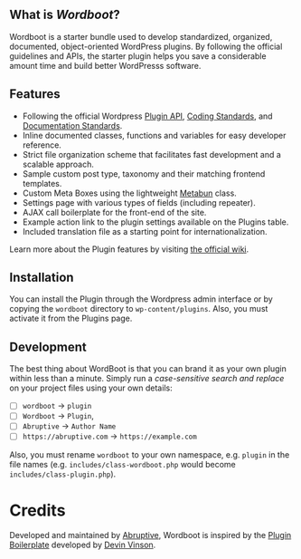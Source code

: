 ## What is _Wordboot_?

Wordboot is a starter bundle used to develop standardized, organized, documented, object-oriented WordPress plugins. By following the official guidelines and APIs, the starter plugin helps you save a considerable amount time and build better WordPresss software.

## Features

* Following the official Wordpress [Plugin API](http://codex.wordpress.org/Plugin_API), [Coding Standards](http://codex.wordpress.org/WordPress_Coding_Standards), and [Documentation Standards](https://make.wordpress.org/core/handbook/best-practices/inline-documentation-standards/php/).
* Inline documented classes, functions and variables for easy developer reference.
* Strict file organization scheme that facilitates fast development and a scalable approach.
* Sample custom post type, taxonomy and their matching frontend templates.
* Custom Meta Boxes using the lightweight [Metabun](https://github.com/Abruptive/Metabun) class.
* Settings page with various types of fields (including repeater).
* AJAX call boilerplate for the front-end of the site.
* Example action link to the plugin settings available on the Plugins table.
* Included translation file as a starting point for internationalization.

Learn more about the Plugin features by visiting [the official wiki](https://github.com/Abruptive/Wordboot/wiki).

## Installation

You can install the Plugin through the Wordpress admin interface or by copying the `wordboot` directory to `wp-content/plugins`. Also, you must activate it from the Plugins page.

## Development

The best thing about WordBoot is that you can brand it as your own plugin within less than a minute. Simply run a *case-sensitive search and replace* on your project files using your own details:

* [ ] `wordboot` -> `plugin`
* [ ] `Wordboot` -> `Plugin`,
* [ ] `Abruptive` -> `Author Name`
* [ ] `https://abruptive.com` -> `https://example.com`

Also, you must rename `wordboot` to your own namespace, e.g. `plugin` in the file names (e.g. `includes/class-wordboot.php` would become `includes/class-plugin.php`).

# Credits

Developed and maintained by [Abruptive](https://abruptive.com), Wordboot is inspired by the [Plugin Boilerplate](https://github.com/DevinVinson/WordPress-Plugin-Boilerplate) developed by [Devin Vinson](https://github.com/DevinVinson).
